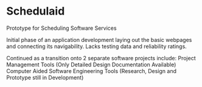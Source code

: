 # Schedulaid
Prototype for Scheduling Software Services 

Initial phase of an application development laying out the basic webpages and connecting its navigability.
Lacks testing data and reliability ratings. 

Continued as a transition onto 2 separate software projects include:
Project Management Tools (Only Detailed Design Documentation Available)
Computer Aided Software Engineering Tools (Research, Design and Prototype still in Development)

